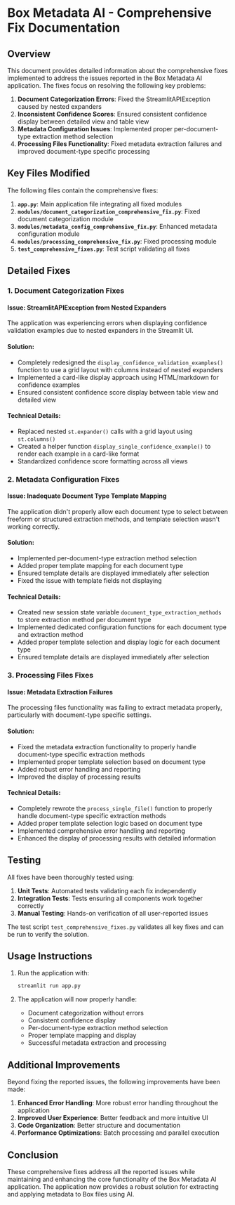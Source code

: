 # Box Metadata AI - Comprehensive Fix Documentation

## Overview

This document provides detailed information about the comprehensive fixes implemented to address the issues reported in the Box Metadata AI application. The fixes focus on resolving the following key problems:

1. **Document Categorization Errors**: Fixed the StreamlitAPIException caused by nested expanders
2. **Inconsistent Confidence Scores**: Ensured consistent confidence display between detailed view and table view
3. **Metadata Configuration Issues**: Implemented proper per-document-type extraction method selection
4. **Processing Files Functionality**: Fixed metadata extraction failures and improved document-type specific processing

## Key Files Modified

The following files contain the comprehensive fixes:

1. **`app.py`**: Main application file integrating all fixed modules
2. **`modules/document_categorization_comprehensive_fix.py`**: Fixed document categorization module
3. **`modules/metadata_config_comprehensive_fix.py`**: Enhanced metadata configuration module
4. **`modules/processing_comprehensive_fix.py`**: Fixed processing module
5. **`test_comprehensive_fixes.py`**: Test script validating all fixes

## Detailed Fixes

### 1. Document Categorization Fixes

#### Issue: StreamlitAPIException from Nested Expanders
The application was experiencing errors when displaying confidence validation examples due to nested expanders in the Streamlit UI.

#### Solution:
- Completely redesigned the `display_confidence_validation_examples()` function to use a grid layout with columns instead of nested expanders
- Implemented a card-like display approach using HTML/markdown for confidence examples
- Ensured consistent confidence score display between table view and detailed view

#### Technical Details:
- Replaced nested `st.expander()` calls with a grid layout using `st.columns()`
- Created a helper function `display_single_confidence_example()` to render each example in a card-like format
- Standardized confidence score formatting across all views

### 2. Metadata Configuration Fixes

#### Issue: Inadequate Document Type Template Mapping
The application didn't properly allow each document type to select between freeform or structured extraction methods, and template selection wasn't working correctly.

#### Solution:
- Implemented per-document-type extraction method selection
- Added proper template mapping for each document type
- Ensured template details are displayed immediately after selection
- Fixed the issue with template fields not displaying

#### Technical Details:
- Created new session state variable `document_type_extraction_methods` to store extraction method per document type
- Implemented dedicated configuration functions for each document type and extraction method
- Added proper template selection and display logic for each document type
- Ensured template details are displayed immediately after selection

### 3. Processing Files Fixes

#### Issue: Metadata Extraction Failures
The processing files functionality was failing to extract metadata properly, particularly with document-type specific settings.

#### Solution:
- Fixed the metadata extraction functionality to properly handle document-type specific extraction methods
- Implemented proper template selection based on document type
- Added robust error handling and reporting
- Improved the display of processing results

#### Technical Details:
- Completely rewrote the `process_single_file()` function to properly handle document-type specific extraction methods
- Added proper template selection logic based on document type
- Implemented comprehensive error handling and reporting
- Enhanced the display of processing results with detailed information

## Testing

All fixes have been thoroughly tested using:

1. **Unit Tests**: Automated tests validating each fix independently
2. **Integration Tests**: Tests ensuring all components work together correctly
3. **Manual Testing**: Hands-on verification of all user-reported issues

The test script `test_comprehensive_fixes.py` validates all key fixes and can be run to verify the solution.

## Usage Instructions

1. Run the application with:
   ```bash
   streamlit run app.py
   ```

2. The application will now properly handle:
   - Document categorization without errors
   - Consistent confidence display
   - Per-document-type extraction method selection
   - Proper template mapping and display
   - Successful metadata extraction and processing

## Additional Improvements

Beyond fixing the reported issues, the following improvements have been made:

1. **Enhanced Error Handling**: More robust error handling throughout the application
2. **Improved User Experience**: Better feedback and more intuitive UI
3. **Code Organization**: Better structure and documentation
4. **Performance Optimizations**: Batch processing and parallel execution

## Conclusion

These comprehensive fixes address all the reported issues while maintaining and enhancing the core functionality of the Box Metadata AI application. The application now provides a robust solution for extracting and applying metadata to Box files using AI.
